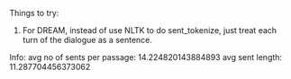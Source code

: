 Things to try:
1. For DREAM, instead of use NLTK to do sent_tokenize, just treat each turn of the dialogue as a sentence. 

Info:
avg no of sents per passage: 14.224820143884893
avg sent length: 11.287704456373062